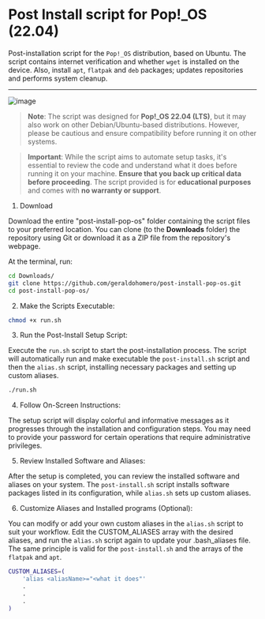 # Post Install script for Pop!_OS (22.04)

Post-installation script for the `Pop!_OS` distribution, based on Ubuntu. The script contains internet verification and whether `wget` is installed on the device. Also, install `apt`, `flatpak` and `deb` packages; updates repositories and performs system cleanup.

***
![image](https://user-images.githubusercontent.com/70844369/195471666-c7a930d4-19ac-4605-80e3-4bd3120c39c3.png#vitrinedev)

>**Note**: The script was designed for **Pop!_OS 22.04 (LTS)**, but it may also work on other Debian/Ubuntu-based distributions. However, please be cautious and ensure compatibility before running it on other systems.

>**Important**: While the script aims to automate setup tasks, it's essential to review the code and understand what it does before running it on your machine. **Ensure that you back up critical data before proceeding**. The script provided is for **educational purposes** and comes with **no warranty or support**.

1. Download

Download the entire "post-install-pop-os" folder containing the script files to your preferred location. You can clone (to the **Downloads** folder) the repository using Git or download it as a ZIP file from the repository's webpage.

At the terminal, run:
```bash
cd Downloads/
git clone https://github.com/geraldohomero/post-install-pop-os.git
cd post-install-pop-os/
```

2. Make the Scripts Executable:


```bash
chmod +x run.sh
```

3. Run the Post-Install Setup Script:

Execute the `run.sh` script to start the post-installation process. The script will automatically run and make executable the `post-install.sh` script and then the `alias.sh` script, installing necessary packages and setting up custom aliases.

```bash
./run.sh
```

4. Follow On-Screen Instructions:

The setup script will display colorful and informative messages as it progresses through the installation and configuration steps. You may need to provide your password for certain operations that require administrative privileges.

5. Review Installed Software and Aliases:

After the setup is completed, you can review the installed software and aliases on your system. The `post-install.sh` script installs software packages listed in its configuration, while `alias.sh` sets up custom aliases.


6. Customize Aliases and Installed programs (Optional):

You can modify or add your own custom aliases in the `alias.sh` script to suit your workflow. Edit the CUSTOM_ALIASES array with the desired aliases, and run the `alias.sh` script again to update your .bash_aliases file. The same principle is valid for the `post-install.sh` and the arrays of the `flatpak` and `apt`. 

```bash
CUSTOM_ALIASES=(
    'alias <aliasName>="<what it does"'
    .
    .
    .
)
```
